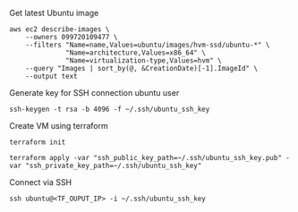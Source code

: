 Get latest Ubuntu image

```shell
aws ec2 describe-images \
    --owners 099720109477 \
    --filters "Name=name,Values=ubuntu/images/hvm-ssd/ubuntu-*" \
              "Name=architecture,Values=x86_64" \
              "Name=virtualization-type,Values=hvm" \
    --query "Images | sort_by(@, &CreationDate)[-1].ImageId" \
    --output text
```

Generate key for SSH connection ubuntu user

`ssh-keygen -t rsa -b 4096 -f ~/.ssh/ubuntu_ssh_key`

Create VM using terraform

`terraform init`

`terraform apply -var "ssh_public_key_path=~/.ssh/ubuntu_ssh_key.pub" -var "ssh_private_key_path=~/.ssh/ubuntu_ssh_key"` 

Connect via SSH

`ssh ubuntu@<TF_OUPUT_IP> -i ~/.ssh/ubuntu_ssh_key`